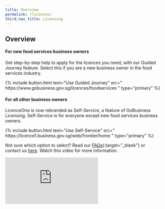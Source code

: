 ```yaml
---
title: Overview
permalink: /licences/
third_nav_title: Licensing
---
```


## Overview

#### For new food services business owners
Get step-by-step help to apply for the licences you need, with our Guided Journey feature. Select this if you are a new business owner in the food services industry.

<p>
{% include button.html text="Use Guided Journey" src="
https://www.gobusiness.gov.sg/licences/foodservices
" type="primary" %}
</p>

#### For all other business owners
LicenceOne is now rebranded as Self-Service, a feature of GoBusiness Licensing. Self-Service is for everyone except new food services business owners.

<p>
{% include button.html text="Use Self-Service" src="
https://licence1.business.gov.sg/web/frontier/home
" type="primary" %}
</p>

Not sure which option to select? Read our [FAQs](/licensing-faqs/){:target="_blank"} or contact us [here](/contact-us/). Watch this video for more information.

<div class="bp-youtube">
  <iframe src="https://www.youtube.com/embed/hxHVNP3cGB0" frameborder="0" allow="autoplay; encrypted-media" allowfullscreen>  </iframe>
</div>